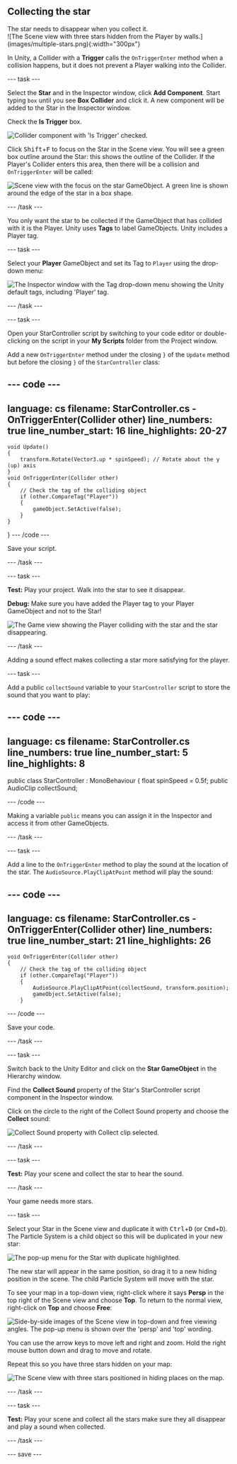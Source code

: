 ## Collecting the star

<div style="display: flex; flex-wrap: wrap">
<div style="flex-basis: 200px; flex-grow: 1; margin-right: 15px;">
The star needs to disappear when you collect it. 
</div>
<div>
![The Scene view with three stars hidden from the Player by walls.](images/multiple-stars.png){:width="300px"}
</div>
</div>

In Unity, a Collider with a **Trigger** calls the `OnTriggerEnter` method when a collision happens, but it does not prevent a Player walking into the Collider. 

--- task ---

Select the **Star** and in the Inspector window, click **Add Component**. Start typing `box` until you see **Box Collider** and click it. A new component will be added to the Star in the Inspector window.

Check the **Is Trigger** box.

![Collider component with 'Is Trigger' checked.](images/collider-trigger.png)

Click <kbd>Shift</kbd>+<kbd>F</kbd> to focus on the Star in the Scene view. You will see a green box outline around the Star: this shows the outline of the Collider. If the Player's Collider enters this area, then there will be a collision and `OnTriggerEnter` will be called: 

![Scene view with the focus on the star GameObject. A green line is shown around the edge of the star in a box shape.](images/collider-star.png)

--- /task ---

You only want the star to be collected if the GameObject that has collided with it is the Player. Unity uses **Tags** to label GameObjects. Unity includes a Player tag.

--- task ---

Select your **Player** GameObject and set its Tag to `Player` using the drop-down menu:

![The Inspector window with the Tag drop-down menu showing the Unity default tags, including 'Player' tag.](images/tag-menu.png)

--- /task ---

--- task ---

Open your StarController script by switching to your code editor or double-clicking on the script in your **My Scripts** folder from the Project window.

Add a new `OnTriggerEnter` method under the closing `}` of the `Update` method but before the closing `}` of the `StarController` class:

--- code ---
---
language: cs
filename: StarController.cs - OnTriggerEnter(Collider other)
line_numbers: true
line_number_start: 16
line_highlights: 20-27
---
    void Update()
    {
        transform.Rotate(Vector3.up * spinSpeed); // Rotate about the y (up) axis
    }
    void OnTriggerEnter(Collider other)
    {
        // Check the tag of the colliding object
        if (other.CompareTag("Player"))
        {
            gameObject.SetActive(false);
        }
    }
}
--- /code ---

Save your script.

--- /task ---

--- task ---

**Test:** Play your project. Walk into the star to see it disappear. 

**Debug:** Make sure you have added the Player tag to your Player GameObject and not to the Star!

![The Game view showing the Player colliding with the star and the star disappearing.](images/collect-star.gif)

--- /task ---

Adding a sound effect makes collecting a star more satisfying for the player. 

--- task ---

Add a public `collectSound` variable to your `StarController` script to store the sound that you want to play:

--- code ---
---
language: cs
filename: StarController.cs
line_numbers: true
line_number_start: 5
line_highlights: 8
---
public class StarController : MonoBehaviour
{
    float spinSpeed = 0.5f;
    public AudioClip collectSound;
    
--- /code ---

Making a variable `public` means you can assign it in the Inspector and access it from other GameObjects.

--- /task ---

--- task ---

Add a line to the `OnTriggerEnter` method to play the sound at the location of the star. The `AudioSource.PlayClipAtPoint` method will play the sound: 

--- code ---
---
language: cs
filename: StarController.cs - OnTriggerEnter(Collider other)
line_numbers: true
line_number_start: 21
line_highlights: 26
---
    void OnTriggerEnter(Collider other)
    {
        // Check the tag of the colliding object
        if (other.CompareTag("Player"))
        {
            AudioSource.PlayClipAtPoint(collectSound, transform.position);
            gameObject.SetActive(false);
        }
--- /code ---

Save your code.

--- /task ---

--- task ---

Switch back to the Unity Editor and click on the **Star GameObject** in the Hierarchy window. 

Find the **Collect Sound** property of the Star's StarController script component in the Inspector window. 

Click on the circle to the right of the Collect Sound property and choose the **Collect** sound:

![Collect Sound property with Collect clip selected.](images/collect-sound-property.png)

--- /task ---

--- task ---

**Test:** Play your scene and collect the star to hear the sound.

--- /task ---

Your game needs more stars.

--- task ---

Select your Star in the Scene view and duplicate it with <kbd>Ctrl</kbd>+<kbd>D</kbd> (or <kbd>Cmd</kbd>+<kbd>D</kbd>). The Particle System is a child object so this will be duplicated in your new star:

![The pop-up menu for the Star with duplicate highlighted.](images/duplicate-star.png)

The new star will appear in the same position, so drag it to a new hiding position in the scene. The child Particle System will move with the star.

To see your map in a top-down view, right-click where it says **Persp** in the top right of the Scene view and choose **Top**. To return to the normal view, right-click on **Top** and choose **Free**:

![Side-by-side images of the Scene view in top-down and free viewing angles. The pop-up menu is shown over the 'persp' and 'top' wording.](images/different-views.png)

You can use the arrow keys to move left and right and zoom. Hold the right mouse button down and drag to move and rotate. 

Repeat this so you have three stars hidden on your map: 

![The Scene view with three stars positioned in hiding places on the map.](images/3-stars-added.png)

--- /task ---

--- task ---

**Test:** Play your scene and collect all the stars make sure they all disappear and play a sound when collected.

--- /task ---

--- save ---
